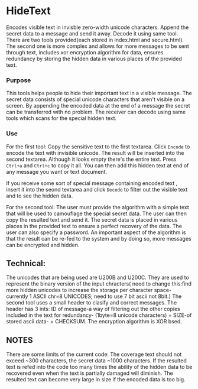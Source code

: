 # HideText
Encodes visible text in invisble zero-width unicode characters. Append the secret data to a message and send it away. Decode it using same tool.
There are two tools provided(each stored in index.html and secure.html). The second one is more complex and allows for more messages to be sent through text, includes xor encryption algorithm for data, ensures redundancy by storing the hidden data in various places of the provided text.

### Purpose
This tools helps people to hide their important text in a visible message. The secret data consists of special unicode characters that aren't visible on a screen. By appending the encoded data at the end of a message the secret can be transferred with no problem. The receiver can decode using same tools which scans for the special hidden text.

### Use
For the first tool:
Copy the sensitive text to the first textarea. Click `Encode` to encode the text with invisible unicode. The result will be inserted into the second textarea. Although it looks empty there's the entire text. Press `Ctrl+a` and `Ctrl+c` to copy it all. You can then add this hidden text at end of any message you want or text document.

If you receive some sort of special message containing encoded text , insert it into the seond textarea and click `Decode` to filter out the visible text and to see the hidden data.

For the second tool:
   The user must provide the algorithm with a simple text that will be used to camouflage the special secret data. The user can then copy the resulted text and send it. The secret data is placed in various places in the provided text to ensure a perfect recovery of the data.
   The user can also specify a password.
   An important aspect of the algorithm is that the result can be re-fed to the system and by doing so, more messages can be encrypted and hidden.


## Technical:
   The unicodes that are being used are U200B and U200C. They are used to represent the binary version of the input chracters( need to change this:find more hidden unicodes to increase the storage per character space-currently 1 ASCII chr=8 UNICODES; need to use 7 bit ascii not 8bit.)
   The second tool uses a small header to clasify and correct messages. The header has 3 ints: ID of message-a way of filtering out the other copies included in the text for redundancy- (1byte=8 unicode characters)  +  SIZE-of stored ascii data-  +  CHECKSUM.
   The encryption algorithm is XOR bsed.
   
## NOTES
There are some limits of the current code: The coverage text should not exceed ~300 characters, the secret data ~1000 characters. 
If the resulted text is refed into the code too many times the ability of the hidden data to be recovered even when the text is partially damaged will diminish.
The resulted text can become very large in size if the encoded data is too big.
